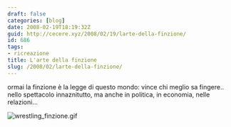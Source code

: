 ```yaml
---
draft: false
categories: [blog]
date: 2008-02-19T18:19:32Z
guid: http://cecere.xyz/2008/02/19/larte-della-finzione/
id: 686
tags:
- ricreazione
title: L'arte della finzione
slug: /2008/02/larte-della-finzione/
---
```


ormai la finzione è la legge di questo mondo: vince chi meglio sa fingere.. nello spettacolo innaznitutto, ma anche in politica, in economia, nelle relazioni…

![wrestling_finzione.gif](http://cecere.xyz/wp-content/uploads/sites/3/2008/02/wrestling_finzione.gif)